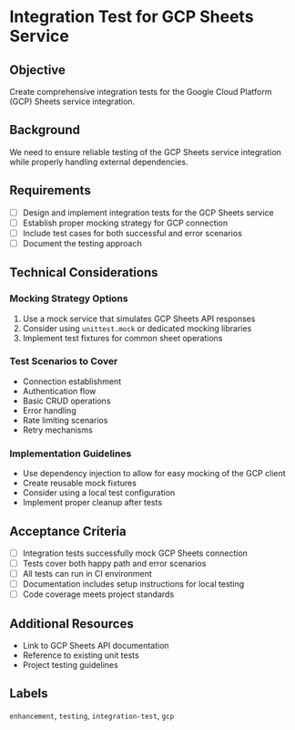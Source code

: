# Integration Test for GCP Sheets Service

## Objective
Create comprehensive integration tests for the Google Cloud Platform (GCP) Sheets service integration.

## Background
We need to ensure reliable testing of the GCP Sheets service integration while properly handling external dependencies.

## Requirements
- [ ] Design and implement integration tests for the GCP Sheets service
- [ ] Establish proper mocking strategy for GCP connection
- [ ] Include test cases for both successful and error scenarios
- [ ] Document the testing approach

## Technical Considerations

### Mocking Strategy Options
1. Use a mock service that simulates GCP Sheets API responses
2. Consider using `unittest.mock` or dedicated mocking libraries
3. Implement test fixtures for common sheet operations

### Test Scenarios to Cover
- Connection establishment
- Authentication flow
- Basic CRUD operations
- Error handling
- Rate limiting scenarios
- Retry mechanisms

### Implementation Guidelines
- Use dependency injection to allow for easy mocking of the GCP client
- Create reusable mock fixtures
- Consider using a local test configuration
- Implement proper cleanup after tests

## Acceptance Criteria
- [ ] Integration tests successfully mock GCP Sheets connection
- [ ] Tests cover both happy path and error scenarios
- [ ] All tests can run in CI environment
- [ ] Documentation includes setup instructions for local testing
- [ ] Code coverage meets project standards

## Additional Resources
- Link to GCP Sheets API documentation
- Reference to existing unit tests
- Project testing guidelines

## Labels
`enhancement`, `testing`, `integration-test`, `gcp`